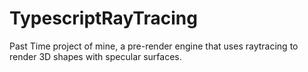 # TypescriptRayTracing
Past Time project of mine, a pre-render engine that uses raytracing to render 3D shapes with specular surfaces.
